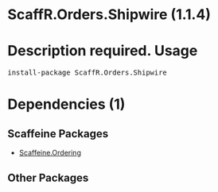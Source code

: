 ﻿ScaffR.Orders.Shipwire (1.1.4)
======
Description required.
Usage
======
<pre>install-package ScaffR.Orders.Shipwire</pre>
Dependencies (1)
=====

Scaffeine Packages
------
* [Scaffeine.Ordering](https://github.com/wcpro/Scaffeine/tree/master/src/Scaffeine.Ordering)

Other Packages
------
